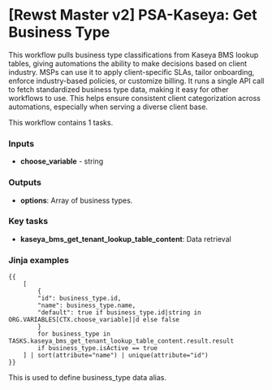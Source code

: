 # \[Rewst Master v2] PSA-Kaseya: Get Business Type

This workflow pulls business type classifications from Kaseya BMS lookup tables, giving automations the ability to make decisions based on client industry. MSPs can use it to apply client-specific SLAs, tailor onboarding, enforce industry-based policies, or customize billing. It runs a single API call to fetch standardized business type data, making it easy for other workflows to use. This helps ensure consistent client categorization across automations, especially when serving a diverse client base.

This workflow contains 1 tasks.

### Inputs

* **choose\_variable** - string

### Outputs

* **options**: Array of business types.

### Key tasks

* **kaseya\_bms\_get\_tenant\_lookup\_table\_content**: Data retrieval

### Jinja examples

```jinja
{{
    [
        {
        "id": business_type.id,
        "name": business_type.name,
        "default": true if business_type.id|string in ORG.VARIABLES[CTX.choose_variable]|d else false
        }
        for business_type in TASKS.kaseya_bms_get_tenant_lookup_table_content.result.result
        if business_type.isActive == true
    ] | sort(attribute="name") | unique(attribute="id")
}}
```

This is used to define business\_type data alias.
